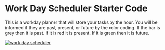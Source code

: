 # Work Day Scheduler Starter Code
This is a workday planner that will store your tasks by the hour.
You will be informed if they are past, present, or future by the color coding. If the bar is grey then it is past.
If it is red it is present. If it is green then it is future.

[![work day scheduler](https://twfb29.github.io/work-day-scheduler/)](https://digitalocean.com)

